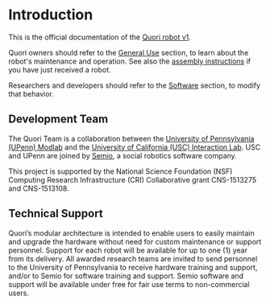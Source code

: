 # Introduction

This is the official documentation of the [Quori robot v1](quori.md).

Quori owners should refer to the [General Use](general_use.md) section,
to learn about the robot's maintenance and operation.
See also the [assembly instructions](assembly.md) if you have just received a robot.

Researchers and developers should refer to the [Software](software.md) section,
to modify that behavior.


## Development Team

The Quori Team is a collaboration between the [University of Pennsylvania (UPenn) Modlab](http://www.modlabupenn.org) and the [University of California (USC) Interaction Lab](http://robotics.usc.edu/interaction). USC and UPenn are joined by [Semio](https://semio.ai), a social robotics software company.

This project is supported by the National Science Foundation (NSF) Computing Research Infrastructure (CRI) Collaborative grant CNS-1513275 and CNS-1513108.


## Technical Support

Quori’s modular architecture is intended to enable users to easily maintain and upgrade the hardware without need for custom maintenance or support personnel. Support for each robot will be available for up to one (1) year from its delivery. All awarded research teams are invited to send personnel to the University of Pennsylvania to receive hardware training and support, and/or to Semio for software training and support. Semio software and support will be available under free for fair use terms to non-commercial users.
